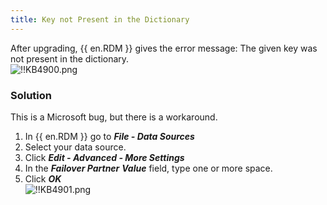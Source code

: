 ```yaml
---
title: Key not Present in the Dictionary
---
```

After upgrading, {{ en.RDM }} gives the error message: The given key was not present in the dictionary.  
![!!KB4900.png](https://webdevolutions.azureedge.net/docs/en/kb/KB4900.png)

### Solution

This is a Microsoft bug, but there is a workaround.  

1. In {{ en.RDM }} go to ***File - Data Sources***
1. Select your data source.
1. Click ***Edit - Advanced - More Settings***
1. In the ***Failover Partner*** ***Value*** field, type one or more space.
1. Click ***OK***  
![!!KB4901.png](https://webdevolutions.azureedge.net/docs/en/kb/KB4901.png)
